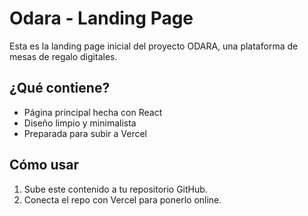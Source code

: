 # Odara - Landing Page

Esta es la landing page inicial del proyecto ODARA, una plataforma de mesas de regalo digitales.

## ¿Qué contiene?

- Página principal hecha con React
- Diseño limpio y minimalista
- Preparada para subir a Vercel

## Cómo usar

1. Sube este contenido a tu repositorio GitHub.
2. Conecta el repo con Vercel para ponerlo online.
